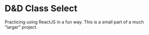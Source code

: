 # D&D Class Select
Practicing using ReactJS in a fun way. This is a small part of a much "larger" project.
